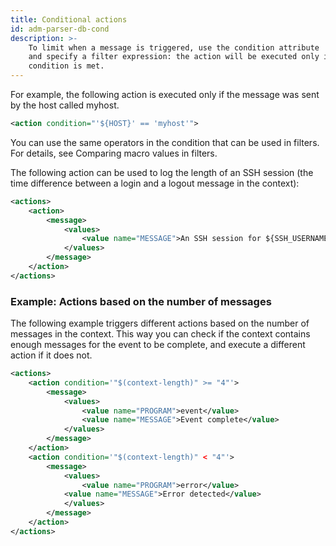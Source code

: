 ```yaml
---
title: Conditional actions
id: adm-parser-db-cond
description: >-
    To limit when a message is triggered, use the condition attribute
    and specify a filter expression: the action will be executed only if the
    condition is met. 
---
```


For example, the following action is executed only if
the message was sent by the host called myhost.

```xml
<action condition="'${HOST}' == 'myhost'">
```

You can use the same operators in the condition that can be used in
filters. For details, see Comparing macro values in filters.

The following action can be used to log the length of an SSH session
(the time difference between a login and a logout message in the
context):

```xml
<actions>
    <action>
        <message>
            <values>
                <value name="MESSAGE">An SSH session for ${SSH_USERNAME}@1 from ${SSH_CLIENT_ADDRESS}@2 closed. Session lasted from ${DATE}@2 ${DATE} </value>
            </values>
        </message>
    </action>
</actions>
```

### Example: Actions based on the number of messages

The following example triggers different actions based on the number of
messages in the context. This way you can check if the context contains
enough messages for the event to be complete, and execute a different
action if it does not.

```xml
<actions>
    <action condition='"$(context-length)" >= "4"'>
        <message>
            <values>
                <value name="PROGRAM">event</value>
                <value name="MESSAGE">Event complete</value>
            </values>
        </message>
    </action>
    <action condition='"$(context-length)" < "4"'>
        <message>
            <values>
                <value name="PROGRAM">error</value>
            <value name="MESSAGE">Error detected</value>
            </values>
        </message>
    </action>
</actions>
```
